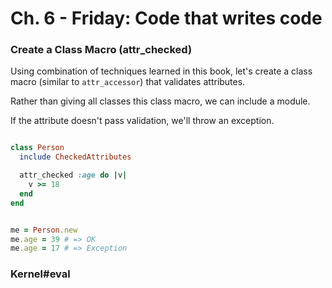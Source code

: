 # Ch. 6 - Friday: Code that writes code

### Create a Class Macro (attr_checked)

Using combination of techniques learned in this book, let's create a class macro (similar to `attr_accessor`) that validates attributes.

Rather than giving all classes this class macro, we can include a module.

If the attribute doesn't pass validation, we'll throw an exception.


```ruby

class Person
  include CheckedAttributes

  attr_checked :age do |v|
    v >= 18
  end
end


me = Person.new
me.age = 39 # => OK
me.age = 17 # => Exception

```

### Kernel#eval





